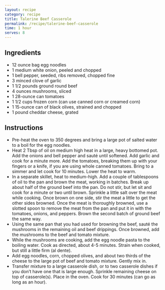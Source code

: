 ```yaml
---
layout: recipe
category: recipe
title: Talerine Beef Casserole
permalink: /recipe/talerine-beef-casserole
time: 1 hour
serves: 8
---
```


## Ingredients

- 12 ounce bag egg noodles
- 1 medium white onion, peeled and chopped
- 1 bell pepper, seeded, ribs removed, chopped fine
- 3 minced clove of garlic
- 1 1/2 pounds ground round beef
- 4 ounces mushrooms, sliced
- 1 28-ounce can tomatoes
- 1 1/2 cups frozen corn (can use canned corn or creamed corn)
- 1 15-ounce can of black olives, strained and chopped
- 1 pound cheddar cheese, grated

## Instructions

- Pre-heat the oven to 350 degrees and bring a large pot of salted water to a boil for the egg noodles.
- Heat 2 Tbsp of oil on medium high heat in a large, heavy bottomed pot. Add the onions and bell pepper and sauté until softened. Add garlic and cook for a minute more. Add the tomatoes, breaking them up with your fingers or a knife, if you are using whole canned tomatoes. Bring to a simmer and let cook for 10 minutes. Lower the heat to warm.
- In a separate skillet, heat to medium-high. Add a couple of tablespoons of oil to the pan and brown the meat, working in batches. Break up about half of the ground beef into the pan. Do not stir, but let sit and cook for a minute or two until brown. Sprinkle a little salt over the meat while cooking. Once brown on one side, stir the meat a little to get the other sides browned. Once the meat is thoroughly browned, use a slotted spoon to remove the meat from the pan and put it in with the tomatoes, onions, and peppers. Brown the second batch of ground beef the same way.
- Using the same pan that you had used for browning the beef, sauté the mushrooms in the remaining oil and beef drippings. Once browned, add the mushrooms to the beef and tomato mixture.
- While the mushrooms are cooking, add the egg noodle pasta to the boiling water. Cook as directed, about 4-5 minutes. Strain when cooked, but still a little firm (al dente).
- Add egg noodles, corn, chopped olives, and about two thirds of the cheese to the large pot of beef and tomato mixture. Gently mix in.
- Transfer mixture to a large casserole dish, or to two casserole dishes if you don’t have one that is large enough. Sprinkle remaining cheese on top of casserole(s). Place in the oven. Cook for 30 minutes (can go as long as an hour).